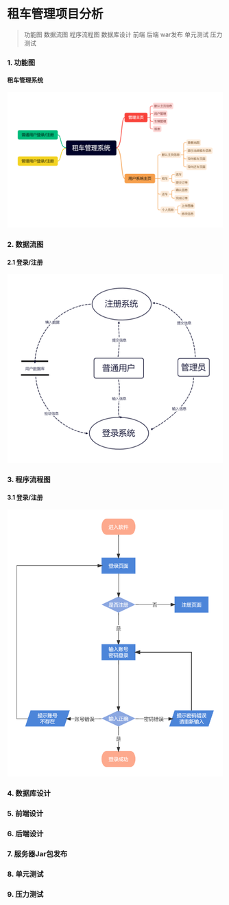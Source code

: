 # 租车管理项目分析

>功能图
>数据流图
>程序流程图
>数据库设计
>前端
>后端
>war发布
>单元测试
>压力测试



### 1. 功能图

#### 租车管理系统

![](租车管理项目分析.assets/功能图-租车管理系统.png)





### 2. 数据流图

#### 2.1 登录/注册

![](租车管理项目分析.assets/数据流图-登录注册.png)



### 3. 程序流程图

#### 3.1 登录/注册

![](租车管理项目分析.assets/流程图-登录注册.png)



### 4. 数据库设计



### 5. 前端设计



### 6. 后端设计



### 7. 服务器Jar包发布



### 8. 单元测试



### 9. 压力测试